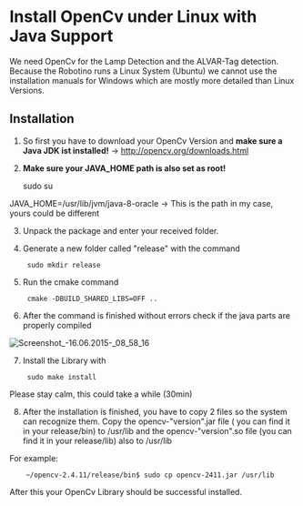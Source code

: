 # Install OpenCv under Linux with Java Support

We need OpenCv for the Lamp Detection and the ALVAR-Tag detection. Because the Robotino runs a Linux System (Ubuntu) we cannot use the installation manuals for Windows which are mostly more detailed than Linux Versions.

## Installation

1) So first you have to download your OpenCv Version and **make sure a Java JDK ist installed!**
-> http://opencv.org/downloads.html

2) **Make sure your JAVA_HOME path is also set as root!**
		

	sudo su 


JAVA_HOME=/usr/lib/jvm/java-8-oracle 
	-> This is the path in my case, yours could be different


3) Unpack the package and enter your received folder.

4) Generate a new folder called "release" with the command

		sudo mkdir release
5) Run the cmake command

		cmake -DBUILD_SHARED_LIBS=OFF ..
6) After the command is finished without errors check if the java parts are properly compiled

![Screenshot_-_16.06.2015_-_08_58_16](https://gitlab.com/solidus/hefei/uploads/0211be0f91a8adda38a101ed34bb9811/Screenshot_-_16.06.2015_-_08_58_16.png)

7) Install the Library with 

		sudo make install
Please stay calm, this could take a while (30min)

8) After the installation is finished, you have to copy 2 files so the system can recognize them.
Copy the opencv-"version".jar file ( you can find it in your release/bin) to /usr/lib
and the opencv-"version".so file (you can find it in your release/lib) also to /usr/lib

For example:
		
		~/opencv-2.4.11/release/bin$ sudo cp opencv-2411.jar /usr/lib
		
After this your OpenCv Library should be successful installed.


